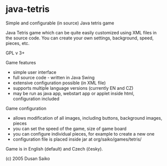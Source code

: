 java-tetris
===========

Simple and configurable (in source) Java tetris game

Java Tetris game which can be quite easily customized using XML files in the source code. 
You can create your own settings, background, speed, pieces, etc.

GPL v 3+

Game features

- simple user interface
- full source code - written in Java Swing
- extensive configuration possible (in XML file)
- supports multiple language versions (currently EN and CZ)
- may be run as java app, webstart app or applet inside html, configuration included

Game configuration

- allows modification of all images, including buttons, background images, pieces
- you can set the speed of the game, size of game board
- you can configure individual pieces, for example to create a new one
- configuration file is placed inside jar at org/saiko/games/tetris/

Game is in English (default) and Czech (česky).

(c) 2005 Dusan Saiko
